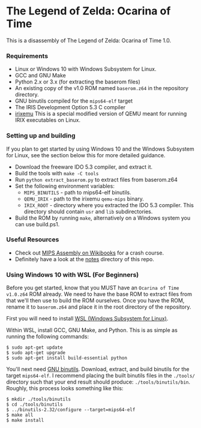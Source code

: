 # The Legend of Zelda: Ocarina of Time

This is a disassembly of The Legend of Zelda: Ocarina of Time 1.0.

### Requirements

* Linux or Windows 10 with Windows Subsystem for Linux.
* GCC and GNU Make
* Python 2.x or 3.x (for extracting the baserom files)
* An existing copy of the v1.0 ROM named `baserom.z64` in the repository directory.
* GNU binutils compiled for the `mips64-elf` target
* The IRIS Development Option 5.3 C compiler
* [irixemu](https://github.com/camthesaxman/irixemu) This is a special modified version of QEMU meant for running IRIX executables on Linux.

### Setting up and building

If you plan to get started by using Windows 10 and the Windows Subsystem for Linux, see the section below this for more detailed guidance.

* Download the freeware IDO 5.3 compiler, and extract it.
* Build the tools with `make -C tools`
* Run `python extract_baserom.py` to extract files from baserom.z64
* Set the following environment variables:
  - `MIPS_BINUTILS` - path to mips64-elf binutils.
  - `QEMU_IRIX` - path to the irixemu `qemu-mips` binary.
  - `IRIX_ROOT` - directory where you extracted the IDO 5.3 compiler. This directory should contain `usr` and `lib` subdirectories.
* Build the ROM by running `make`, alternatively on a Windows system you can use build.ps1.


### Useful Resources

 * Check out [MIPS Assembly on Wikibooks](https://en.wikibooks.org/wiki/MIPS_Assembly) for a crash course.
 * Definitely have a look at the [notes](https://github.com/AWBuchanan7/ocarina-of-time/tree/master/notes) directory of this repo.
 
### Using Windows 10 with WSL (For Beginners)

Before you get started, know that you MUST have an `Ocarina of Time v1.0.z64` ROM already. We need to have the base ROM to extract files from that we'll then use to build the ROM ourselves.  Once you have the ROM, rename it to `baserom.z64` and place it in the root directory of the repository.

First you will need to install [WSL (Windows Subsystem for Linux)](https://docs.microsoft.com/en-us/windows/wsl/install-win10).

Within WSL, install GCC, GNU Make, and Python. This is as simple as running the following commands:
```
$ sudo apt-get update
$ sudo apt-get upgrade
$ sudo apt-get install build-essential python
```

You'll next need [GNU binutils](https://mirror.its.dal.ca/gnu/binutils/). Download, extract, and build binutils for the target `mips64-elf`. I recommend placing the built binutils files in the `./tools/` directory such that your end result should produce: `./tools/binutils/bin`. Roughly, this process looks something like this:
```
$ mkdir ./tools/binutils
$ cd ./tools/binutils
$ ../binutils-2.32/configure --target=mips64-elf
$ make all
$ make install
```
